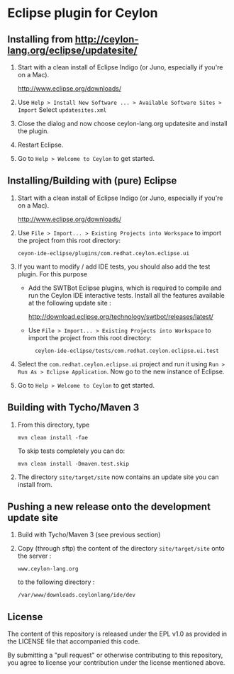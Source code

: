 # Eclipse plugin for Ceylon

## Installing from http://ceylon-lang.org/eclipse/updatesite/

1.  Start with a clean install of Eclipse Indigo (or Juno, especially if you're on a Mac).
    
    <http://www.eclipse.org/downloads/>
    
2.  Use `Help > Install New Software ... > Available Software Sites > Import`
    Select `updatesites.xml`
    
3.  Close the dialog and now choose ceylon-lang.org updatesite and install the 
    plugin.
    
4.  Restart Eclipse.
    
5.  Go to `Help > Welcome to Ceylon` to get started.

## Installing/Building with (pure) Eclipse

1.  Start with a clean install of Eclipse Indigo (or Juno, especially if you're on a Mac).
    
    <http://www.eclipse.org/downloads/>
    
2.  Use `File > Import... > Existing Projects into Workspace` 
    to import the project from this root directory: 
    
        ceyon-ide-eclipse/plugins/com.redhat.ceylon.eclipse.ui

3. If you want to modify / add IDE tests, you should also add the test plugin. For this purpose
    - Add the SWTBot Eclipse plugins, which is required to compile and run the Ceylon IDE 
      interactive tests.
      Install all the features available at the following update site :
        
        http://download.eclipse.org/technology/swtbot/releases/latest/
    - Use `File > Import... > Existing Projects into Workspace` 
      to import the project from this root directory: 
    
            ceylon-ide-eclipse/tests/com.redhat.ceylon.eclipse.ui.test

3.  Select the `com.redhat.ceylon.eclipse.ui` project and run it using
    `Run > Run As > Eclipse Application`. Now go to the new instance of 
    Eclipse.
    
4.  Go to `Help > Welcome to Ceylon` to get started.

## Building with Tycho/Maven 3

1.  From this directory, type
    
        mvn clean install -fae

    To skip tests completely you can do:

        mvn clean install -Dmaven.test.skip 
   
2.  The directory `site/target/site` now contains an update site you can 
    install from.

## Pushing a new release onto the development update site

1.  Build with Tycho/Maven 3 (see previous section)
    
2.  Copy (through sftp) the content of the directory `site/target/site` onto the server :

        www.ceylon-lang.org 
    
    to the following directory :
    
        /var/www/downloads.ceylonlang/ide/dev
        
## License

The content of this repository is released under the EPL v1.0
as provided in the LICENSE file that accompanied this code.

By submitting a "pull request" or otherwise contributing to this repository, you
agree to license your contribution under the license mentioned above.
